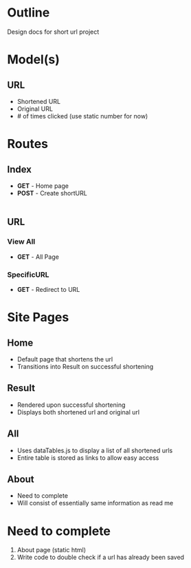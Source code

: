 # Outline
Design docs for short url project
# Model(s)
## URL
- Shortened URL
- Original URL
- \# of times clicked (use static number for now)
# Routes
## Index
- **GET** - Home page
- **POST** - Create shortURL 
</br></br>
## URL
### View All
- **GET** - All Page
### SpecificURL
- **GET** - Redirect to URL
# Site Pages
## Home
- Default page that shortens the url
- Transitions into Result on successful shortening
## Result
- Rendered upon successful shortening
- Displays both shortened url and original url
## All
- Uses dataTables.js to display a list of all shortened urls
- Entire table is stored as links to allow easy access
## About
- Need to complete
- Will consist of essentially same information as read me
# Need to complete
1. About page (static html)
1. Write code to double check if a url has already been saved

